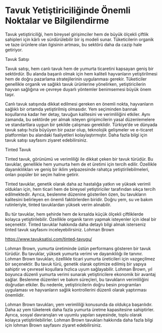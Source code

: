 # Tavuk Yetiştiriciliğinde Önemli Noktalar ve Bilgilendirme
Tavuk yetiştiriciliği, hem bireysel girişimciler hem de büyük ölçekli çiftlik sahipleri için kârlı ve sürdürülebilir bir iş modeli sunar. Tüketicilerin organik ve taze ürünlere olan ilgisinin artması, bu sektörü daha da cazip hale getiriyor. 

Tavuk Satışı

Tavuk satışı, hem canlı tavuk hem de yumurta ticaretini kapsayan geniş bir sektördür. Bu alanda başarılı olmak için hem kaliteli hayvanların yetiştirilmesi hem de doğru pazarlama stratejilerinin uygulanması gerekir. Tüketiciler genellikle organik ve sağlıklı tavuk ürünlerine yönelirken, yetiştiricilerin hayvan sağlığına ve çevreye duyarlı yöntemler benimsemesi büyük önem taşır.

Canlı tavuk satışında dikkat edilmesi gereken en önemli nokta, hayvanların sağlıklı bir ortamda yetiştirilmiş olmasıdır. Yem seçiminden barınak koşullarına kadar her detay, tavuğun kalitesini ve verimliliğini etkiler. Aynı zamanda, bu sektörde yer almak isteyen girişimcilerin yasal düzenlemelere ve standartlara uygun bir şekilde çalışması gereklidir. Türkiye’de ve dünyada tavuk satışı hızla büyüyen bir pazar olup, teknolojik gelişmeler ve e-ticaret platformları bu alandaki faaliyetleri kolaylaştırmıştır. Daha fazla bilgi için tavuk satışı sayfasını ziyaret edebilirsiniz.

Tinted Tavuk

Tinted tavuk, görünümü ve verimliliği ile dikkat çeken bir tavuk türüdür. Bu tavuklar, genellikle hem yumurta hem de et üretimi için tercih edilir. Özellikle dayanıklılıkları ve geniş bir iklim yelpazesinde rahatça yetiştirilebilmeleri, onları popüler bir seçim haline getirir.

Tinted tavuklar, genetik olarak daha az hastalığa yatkın ve yüksek verimli oldukları için, hem ticari hem de bireysel yetiştiriciler tarafından sıkça tercih edilmektedir. Ayrıca, beslenme düzenine gösterilen özen, bu tavukların kalitesini belirleyen en önemli faktörlerden biridir. Doğru yem, su ve bakım rutinleriyle, tinted tavuklardan yüksek verim alınabilir.

Bu tür tavuklar, hem şehirde hem de kırsalda küçük ölçekli çiftliklerde kolayca yetiştirilebilir. Özellikle organik tarım yapmak isteyenler için ideal bir seçenektir. Tinted tavuklar hakkında daha detaylı bilgi almak isterseniz tinted tavuk sayfasını inceleyebilirsiniz.
Lohman Brown

https://www.tavuksatisi.com/tinted-tavugu/

Lohman Brown, yumurta üretiminde üstün performans gösteren bir tavuk türüdür. Bu tavuklar, yüksek yumurta verimi ve dayanıklılığı ile tanınır. Lohman Brown tavukları, özellikle ticari yumurta üreticileri için vazgeçilmez bir seçenektir.
Bu tavuk türü, genetik olarak optimize edilmiş bir yapıya sahiptir ve çevresel koşullara hızlıca uyum sağlayabilir. Lohman Brown, yıl boyunca düzenli yumurta verimi sunarak yetiştiricilere ekonomik bir avantaj sağlar. Beslenme düzenleri ve bakım süreçleri, bu tavukların verimliliğini doğrudan etkiler. Bu nedenle, yetiştiricilerin doğru besin programları uygulaması ve hayvanların sağlık kontrollerini düzenli olarak yaptırması önemlidir.

Lohman Brown tavukları, yem verimliliği konusunda da oldukça başarılıdır. Daha az yem tüketerek daha fazla yumurta üretme kapasitesine sahiptirler. Ayrıca, sosyal davranışları ve uyumlu yapıları sayesinde, toplu olarak kolayca yetiştirilebilirler. Lohman Brown tavukları hakkında daha fazla bilgi için lohman Brown sayfasını ziyaret edebilirsiniz.
